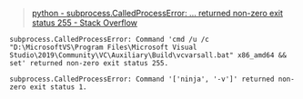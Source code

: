 > [python - subprocess.CalledProcessError: ... returned non-zero exit status 255 - Stack Overflow](https://stackoverflow.com/questions/60355996/subprocess-calledprocesserror-returned-non-zero-exit-status-255)

```
subprocess.CalledProcessError: Command 'cmd /u /c "D:\MicrosoftVS\Program Files\Microsoft Visual Studio\2019\Community\VC\Auxiliary\Build\vcvarsall.bat" x86_amd64 && set' returned non-zero exit status 255.
```

```
subprocess.CalledProcessError: Command '['ninja', '-v']' returned non-zero exit status 1.
```

